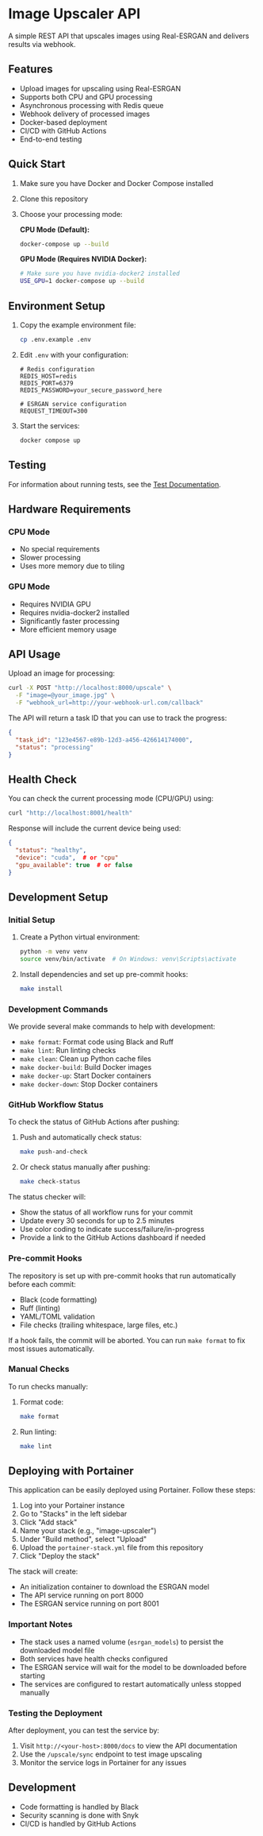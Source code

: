 # Image Upscaler API

A simple REST API that upscales images using Real-ESRGAN and delivers results via webhook.

## Features

- Upload images for upscaling using Real-ESRGAN
- Supports both CPU and GPU processing
- Asynchronous processing with Redis queue
- Webhook delivery of processed images
- Docker-based deployment
- CI/CD with GitHub Actions
- End-to-end testing

## Quick Start

1. Make sure you have Docker and Docker Compose installed
2. Clone this repository
3. Choose your processing mode:

   **CPU Mode (Default):**
   ```bash
   docker-compose up --build
   ```

   **GPU Mode (Requires NVIDIA Docker):**
   ```bash
   # Make sure you have nvidia-docker2 installed
   USE_GPU=1 docker-compose up --build
   ```

## Environment Setup

1. Copy the example environment file:
   ```bash
   cp .env.example .env
   ```

2. Edit `.env` with your configuration:
   ```
   # Redis configuration
   REDIS_HOST=redis
   REDIS_PORT=6379
   REDIS_PASSWORD=your_secure_password_here

   # ESRGAN service configuration
   REQUEST_TIMEOUT=300
   ```

3. Start the services:
   ```bash
   docker compose up
   ```

## Testing

For information about running tests, see the [Test Documentation](tests/README.md).

## Hardware Requirements

### CPU Mode
- No special requirements
- Slower processing
- Uses more memory due to tiling

### GPU Mode
- Requires NVIDIA GPU
- Requires nvidia-docker2 installed
- Significantly faster processing
- More efficient memory usage

## API Usage

Upload an image for processing:
```bash
curl -X POST "http://localhost:8000/upscale" \
  -F "image=@your_image.jpg" \
  -F "webhook_url=http://your-webhook-url.com/callback"
```

The API will return a task ID that you can use to track the progress:
```json
{
  "task_id": "123e4567-e89b-12d3-a456-426614174000",
  "status": "processing"
}
```

## Health Check

You can check the current processing mode (CPU/GPU) using:
```bash
curl "http://localhost:8001/health"
```

Response will include the current device being used:
```json
{
  "status": "healthy",
  "device": "cuda",  # or "cpu"
  "gpu_available": true  # or false
}
```

## Development Setup

### Initial Setup

1. Create a Python virtual environment:
   ```bash
   python -m venv venv
   source venv/bin/activate  # On Windows: venv\Scripts\activate
   ```

2. Install dependencies and set up pre-commit hooks:
   ```bash
   make install
   ```

### Development Commands

We provide several make commands to help with development:

- `make format`: Format code using Black and Ruff
- `make lint`: Run linting checks
- `make clean`: Clean up Python cache files
- `make docker-build`: Build Docker images
- `make docker-up`: Start Docker containers
- `make docker-down`: Stop Docker containers

### GitHub Workflow Status

To check the status of GitHub Actions after pushing:

1. Push and automatically check status:
   ```bash
   make push-and-check
   ```

2. Or check status manually after pushing:
   ```bash
   make check-status
   ```

The status checker will:
- Show the status of all workflow runs for your commit
- Update every 30 seconds for up to 2.5 minutes
- Use color coding to indicate success/failure/in-progress
- Provide a link to the GitHub Actions dashboard if needed

### Pre-commit Hooks

The repository is set up with pre-commit hooks that run automatically before each commit:

- Black (code formatting)
- Ruff (linting)
- YAML/TOML validation
- File checks (trailing whitespace, large files, etc.)

If a hook fails, the commit will be aborted. You can run `make format` to fix most issues automatically.

### Manual Checks

To run checks manually:

1. Format code:
   ```bash
   make format
   ```

2. Run linting:
   ```bash
   make lint
   ```

## Deploying with Portainer

This application can be easily deployed using Portainer. Follow these steps:

1. Log into your Portainer instance
2. Go to "Stacks" in the left sidebar
3. Click "Add stack"
4. Name your stack (e.g., "image-upscaler")
5. Under "Build method", select "Upload"
6. Upload the `portainer-stack.yml` file from this repository
7. Click "Deploy the stack"

The stack will create:
- An initialization container to download the ESRGAN model
- The API service running on port 8000
- The ESRGAN service running on port 8001

### Important Notes

- The stack uses a named volume (`esrgan_models`) to persist the downloaded model file
- Both services have health checks configured
- The ESRGAN service will wait for the model to be downloaded before starting
- The services are configured to restart automatically unless stopped manually

### Testing the Deployment

After deployment, you can test the service by:

1. Visit `http://<your-host>:8000/docs` to view the API documentation
2. Use the `/upscale/sync` endpoint to test image upscaling
3. Monitor the service logs in Portainer for any issues

## Development

- Code formatting is handled by Black
- Security scanning is done with Snyk
- CI/CD is handled by GitHub Actions
